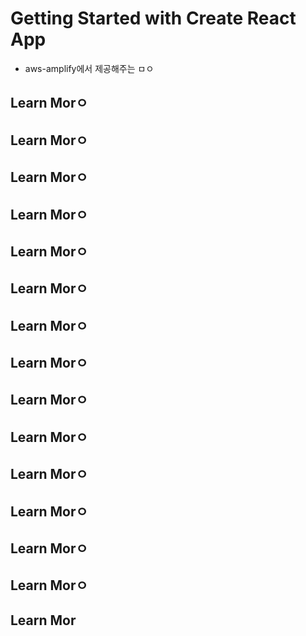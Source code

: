 # Getting Started with Create React App

- aws-amplify에서 제공해주는 ㅁㅇ
## Learn Morㅇ
## Learn Morㅇ
## Learn Morㅇ
## Learn Morㅇ
## Learn Morㅇ
## Learn Morㅇ
## Learn Morㅇ
## Learn Morㅇ
## Learn Morㅇ
## Learn Morㅇ
## Learn Morㅇ
## Learn Morㅇ
## Learn Morㅇ
## Learn Morㅇ
## Learn Mor

